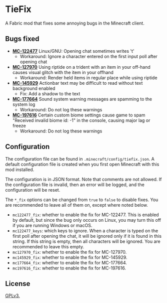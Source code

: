 # TieFix

A Fabric mod that fixes some annoying bugs in the Minecraft client.

## Bugs fixed

* [**MC-122477**](https://bugs.mojang.com/browse/MC-122477) Linux/GNU: Opening chat sometimes writes 't'
  * Workaround: Ignore a character entered on the first input poll after opening chat
* [**MC-127970**](https://bugs.mojang.com/browse/MC-127970) Using riptide on a trident with an item in your off-hand causes visual glitch with the item in your offhand
  * Workaround: Render held items in regular place while using riptide
* [**MC-145929**](https://bugs.mojang.com/browse/MC-145929) Actionbar text may be difficult to read without text background enabled
  * Fix: Add a shadow to the text
* [**MC-177664**](https://bugs.mojang.com/browse/MC-177664) Sound system warning messages are spamming to the system log
  * Workaround: Do not log these warnings
* [**MC-197616**](https://bugs.mojang.com/browse/MC-197616) Certain custom biome settings cause game to spam "Received invalid biome id: -1" in the console, causing major lag or freeze
  * Workaround: Do not log these warnings

## Configuration

The configuration file can be found in `.minecraft/config/tiefix.json`. A default configuration file is created when you first open Minecraft with this mod installed.

The configuration is in JSON format. Note that comments are not allowed. If the configuration file is invalid, then an error will be logged, and the configuration will be reset.

The `*_fix` options can be changed from `true` to `false` to disable fixes. You are recommended to leave all of them on, except where noted below.

* `mc122477_fix`: whether to enable the fix for MC-122477. This is enabled by default, but since the bug only occurs on Linux, you may turn this off if you are running Windows or macOS.
* `mc122477_keys`: which keys to ignore. When a character is typed on the first poll after opening the chat, it will be ignored only if it is found in this string. If this string is empty, then all characters will be ignored. You are recommended to leave this empty.
* `mc127970_fix`: whether to enable the fix for MC-127970.
* `mc145929_fix`: whether to enable the fix for MC-145929.
* `mc177664_fix`: whether to enable the fix for MC-177664.
* `mc197616_fix`: whether to enable the fix for MC-197616.

## License

[GPLv3.](LICENSE)
